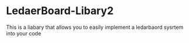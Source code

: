 # LedaerBoard-Libary2
This is a liabary that allows you to easily implement a ledarbaord sysrtem into your code
